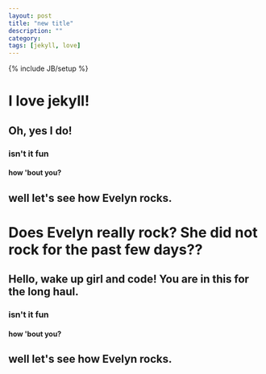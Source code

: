 ```yaml
---
layout: post
title: "new title"
description: ""
category: 
tags: [jekyll, love]
---
```

{% include JB/setup %}
# I love jekyll!

## Oh, yes I do!

### isn't it fun

#### how 'bout you?

## well let's see how Evelyn rocks.

# Does Evelyn really rock? She did not rock for the past few days??

## Hello, wake up girl and code! You are in this for the long haul. 

### isn't it fun

#### how 'bout you?

## well let's see how Evelyn rocks.




